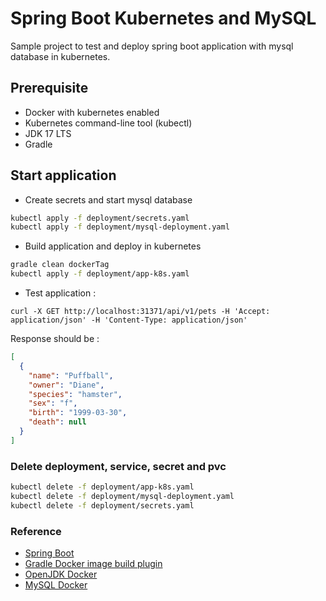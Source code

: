 # Spring Boot Kubernetes and MySQL

Sample project to test and deploy spring boot application with mysql database in kubernetes.

## Prerequisite

- Docker with kubernetes enabled
- Kubernetes command-line tool (kubectl)
- JDK 17 LTS
- Gradle

## Start application

- Create secrets and start mysql database

```sh
kubectl apply -f deployment/secrets.yaml
kubectl apply -f deployment/mysql-deployment.yaml
```

- Build application and deploy in kubernetes

```sh
gradle clean dockerTag
kubectl apply -f deployment/app-k8s.yaml
```

- Test application :

```curl
curl -X GET http://localhost:31371/api/v1/pets -H 'Accept: application/json' -H 'Content-Type: application/json'
```

Response should be :

```json
[
  {
    "name": "Puffball",
    "owner": "Diane",
    "species": "hamster",
    "sex": "f",
    "birth": "1999-03-30",
    "death": null
  }
]
```

### Delete deployment, service, secret and pvc

```sh
kubectl delete -f deployment/app-k8s.yaml
kubectl delete -f deployment/mysql-deployment.yaml
kubectl delete -f deployment/secrets.yaml
```

### Reference

- [Spring Boot](https://spring.io/projects/spring-boot)
- [Gradle Docker image build plugin](https://plugins.gradle.org/plugin/com.palantir.docker)
- [OpenJDK Docker](https://hub.docker.com/_/openjdk)
- [MySQL Docker](https://hub.docker.com/_/mysql)